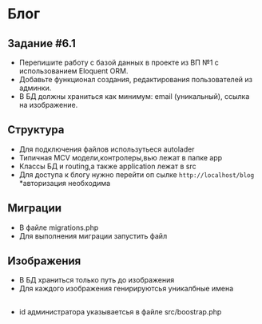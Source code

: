 # Блог

## Задание #6.1
- Перепишите работу с базой данных в проекте из ВП №1 с использованием Eloquent ORM.
- Добавьте функционал создания, редактирования пользователей из админки.
- В БД должны храниться как минимум: email (уникальный), ссылка на изображение.

## Структура
- Для подключения файлов использутьеся autolader 
- Типичная MCV модели,контролеры,вью лежат в папке app
- Классы БД и routing,а также application лежат в src
- Для доступа к блогу нужно перейти оп сылке `http://localhost/blog` *авторизация необходима

## Миграции

- В файле migrations.php 
- Для выполнения миграции запустить файл 

## Изображения
- В БД храниться только путь до изображения
- Для каждого изображения генирируютсья уникалбные имена

##
- id администратора указываетсья в файле src/boostrap.php
